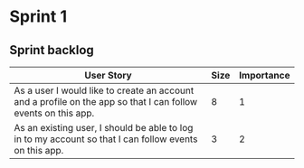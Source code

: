 # Sprint 1

## Sprint backlog
| User Story                                                                                                               | Size | Importance |
| ------------------------------------------------------------------------------------------------------------------------ | ---- | ---------- |
| As a user I would like to create an account and a profile on the app so that I can follow events on this app.            | 8    | 1          |
| As an existing user, I should be able to log in to my account so that I can follow events on this app.                   | 3    | 2          |